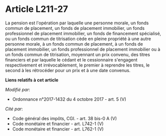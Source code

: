 # Article L211-27

La pension est l'opération par laquelle une personne morale, un fonds commun de placement, un fonds de placement immobilier,
un fonds professionnel de placement immobilier, un fonds de financement spécialisé, ou un fonds commun de titrisation cède en
pleine propriété à une autre personne morale, à un fonds commun de placement, à un fonds de placement immobilier, un fonds
professionnel de placement immobilier ou à un fonds commun de titrisation, moyennant un prix convenu, des titres financiers
et par laquelle le cédant et le cessionnaire s'engagent respectivement et irrévocablement, le premier à reprendre les titres,
le second à les rétrocéder pour un prix et à une date convenus.

**Liens relatifs à cet article**

_Modifié par_:

  - Ordonnance n°2017-1432 du 4 octobre 2017 - art. 5 (V)

_Cité par_:

  - Code général des impôts, CGI. - art. 38 bis-0 A (V)
  - Code monétaire et financier - art. L742-1 (V)
  - Code monétaire et financier - art. L762-1 (V)
